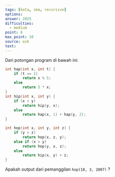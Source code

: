 ```yaml
---
tags: [kota, sma, recursive]
options: 
answer: 2025
difficulties:
  - medium
point: 6
max_point: 10
source: osk
text:
---
```


Dari potongan program di bawah ini:

```cpp
int hap(int x, int t) {
    if (t == 1)
        return x % 5;
    else
        return 5 * x;
}
int hip(int x, int y) {
    if (x < y)
        return hip(y, x);
    else
        return hap(x, 1) + hap(y, 2);
} 

int hop(int x, int y, int z) {
    if (y > z)
        return hop(x, z, y);
    else if (x > y)
        return hop(y, x, z);
    else
        return hip(x, y) + z;
}
```

Apakah output dari pemanggilan `hop(18, 3, 2007)` ?
